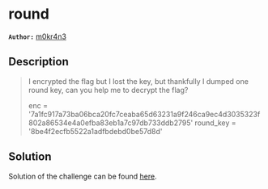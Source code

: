 # round

**`Author:`** [m0kr4n3](https://github.com/m0kr4n3)

## Description

> I encrypted the flag but I lost the key, but thankfully I dumped one round key, can you help me to decrypt the flag?
> 
> enc = '7a1fc917a73ba06bca20fc7ceaba65d63231a9f246ca9ec4d3035323f802a86534e4a0efba83eb1a7c97db733ddb2795'
> round_key = '8be4f2ecfb5522a1adfbdebd0be57d8d'
   




  





## Solution
Solution of the challenge can be found [here](solution/).
